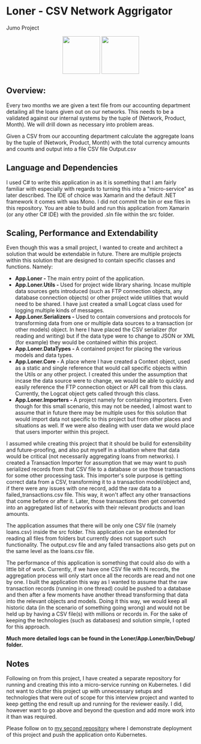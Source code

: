 Loner - CSV Network Aggrigator
======
Jumo Project
<p align="center">
    <img width = "100" src="https://avatars0.githubusercontent.com/u/53395?v=3&s=400" alt=""/>
    <img width = "100" src="http://devstickers.com/assets/img/pro/2p4i.png" alt=""/>
</p>

## Overview:
Every two months we are given a text file from our accounting department detailing all the loans given out on our networks. This needs to be a validated against our internal systems by the tuple of (Network, Product, Month). We will drill down as necessary into problem areas.  

Given a CSV from our accounting department calculate the aggregate loans by the tuple of (Network, Product, Month) with the total currency amounts and counts and output into a file CSV file Output.csv

## Language and Dependencies
I used C# to write this application in as it is something that I am fairly familiar with especially with regards to turning this into a "micro-service" as later described. The IDE of choice was Xamarin and the default .NET framework it comes with was Mono. I did not commit the bin or exe files in this repository. You are able to build and run this application from Xamarin (or any other C# IDE) with the provided .sln file within the src folder.

## Scaling, Performance and Extendability
Even though this was a small project, I wanted to create and architect a solution that would be extendable in future. There are multiple projects within this solution that are designed to contain specific classes and functions. Namely:
- <b>App.Loner - </b> The main entry point of the application.
- <b>App.Loner.Utils - </b> Used for project wide library sharing. Incase multiple data sources gets introduced (such as FTP connection objects, any database connection objects) or other project wide utilities that would need to be shared. I have just created a  small Logcat class used for logging multiple kinds of messages.
- <b>App.Loner.Serializers - </b> Used to contain conversions and protocols for transforming data from one or multiple data sources to a transaction (or other models) object. In here I have placed the CSV serializer (for reading and writing) but if the data type were to change to JSON or XML (for example) they would be contained within this project.
- <b>App.Loner.DataTypes - </b> A contained project for placing the various models and data types.
- <b>App.Loner.Core - </b> A place where I have created a Context object, used as a static and single reference that would call specific objects within the Utils or any other project. I created this under the assumption that incase the data source were to change, we would be able to quickly and easily reference the FTP connection object or API call from this class. Currently, the Logcat object gets called through this class.
- <b>App.Loner.Importers - </b> A project namely for containing importers. Even though for this small scenario, this may not be needed, I almost want to assume that in future there may be multiple uses for this solution that would import data not specific to this project but from other places and situations as well. If we were also dealing with user data we would place that users importer within this project.

I assumed while creating this project that it should be build for extensibility and future-proofing, and also put myself in a situation where that data would be critical (not necessarily aggregating loans from networks). I created a Transaction Importer for assumption that we may want to push serialized records from that CSV file to a database or use those transactions for some other processing task. This importer's sole purpose is getting correct data from a CSV, transforming it to a transaction model/object and, if there were any issues with one record, add the raw data to a failed_transactions.csv file. This way, it won't affect any other transactions that come before or after it. Later, those transactions then get converted into an aggregated list of networks with their relevant products and loan amounts.

The application assumes that there will be only one CSV file (namely loans.csv) inside the src folder. This application can be extended for reading all files from folders but currently does not support such functionality. The output.csv file and any failed transactions also gets put on the same level as the loans.csv file.

The performance of this application is something that could also do with a little bit of work.  Currently, if we have one CSV file with N records, the aggregation process will only start once all the records are read and not one by one. I built the application this way as I wanted to assume that the raw transaction records (running in one thread) could be pushed to a database and then after a few moments have another thread transforming that data into the relevant objects and models. Doing it this way, we would keep all historic data (in the scenario of something going wrong) and would not be held up by having a CSV file(s) with millions or records in. For the sake of keeping the technologies (such as databases) and solution simple, I opted for this approach.

<b>Much more detailed logs can be found in the Loner/App.Loner/bin/Debug/ folder.</b>

## Notes
Following on from this project, I have created a separate repository for running and creating this into a micro-service running on Kubernetes. I did not want to clutter this project up with unnecessary setups and technologies that were out of scope for this interview project and wanted to keep getting the end result up and running for the reviewer easily. I did, however want to go above and beyond the question and add more work into it than was required.  

Please follow on to <a href="https://github.com/SierraII/Loner-MicroService">my second repository</a> where I demonstrate deployment of this project and push the application onto Kubernetes.

